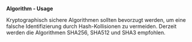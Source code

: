 **Algorithm - Usage**

Kryptographisch sichere Algorithmen sollten bevorzugt werden, um eine falsche Identifizierung durch Hash-Kollisionen zu vermeiden.
Derzeit werden die Algorithmen SHA256, SHA512 und SHA3 empfohlen.
